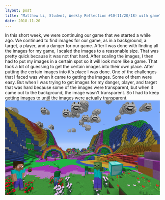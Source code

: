 ```yaml
---
layout: post
title: "Matthew Li, Student, Weekly Reflection #10(11/20/18) with game"
date: 2018-11-20
---
```

In this short week, we were continuing our game that we started a while ago. We continued to find images for our game, as in a background, a target, a player, and a danger for our game. After I was done with finding all the images for my game, I scaled the images to a reasonable size. That was pretty quick because it was not that hard. After scaling the images, I then had to put my images in a certain spot so it will look more like a game. That took a lot of guessing to get the certain images into their own place. After putting the certain images into it's place I was done. One of the challenges that I faced was when it came to getting the images.  Some of them were  easy. But when I was trying to get images for my danger, player, and target that was hard because some of the images were transparent, but when it came out to the background, the image wasn't transparent. So I had to keep getting images to until the images were actually transparent.
![Game](/images/csblog.png)
